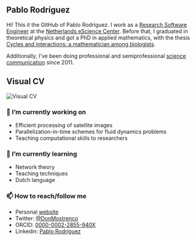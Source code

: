 ## Pablo Rodríguez

Hi! This it the GitHub of Pablo Rodríguez. I work as a [Research Software Engineer](https://en.wikipedia.org/wiki/Research_software_engineering) at the [Netherlands eScience Center](https://www.esciencecenter.nl/). Before that, I graduated in theoretical physics and got a PhD in applied mathematics, with the thesis [Cycles and interactions: a mathematician among biologists](https://doi.org/10.18174/520571).

Additionally, I've been doing professional and semiprofessional [science communication](https://pabrod.github.io/pages/sci-comm-en.html#sci-comm) since 2011.

## Visual CV

![Visual CV](https://pabrod.github.io/images/visual_cv.png)

### 🔭 I’m currently working on

- Efficient processing of satellite images
- Parallelization-in-time schemes for fluid dynamics problems
- Teaching computational skills to researchers

### 🌱 I’m currently learning

- Network theory
- Teaching techniques
- Dutch language

### 📫 How to reach/follow me

- Personal [website](https://pabrod.github.io)
- Twitter: [@DonMostrenco](https://twitter.com/DonMostrenco)
- ORCID: [0000-0002-2855-940X](https://orcid.org/0000-0002-2855-940X)
- Linkedin: [Pablo Rodríguez](https://www.linkedin.com/in/pabrod/)
